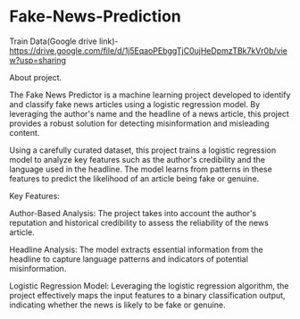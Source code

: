 # Fake-News-Prediction

Train Data(Google drive link)- https://drive.google.com/file/d/1j5EqaoPEbggTjC0ujHeDpmzTBk7kVr0b/view?usp=sharing

About project.

The Fake News Predictor is a machine learning project developed to identify and classify fake news articles using a logistic regression model. By leveraging the author's name and the headline of a news article, this project provides a robust solution for detecting misinformation and misleading content.

Using a carefully curated dataset, this project trains a logistic regression model to analyze key features such as the author's credibility and the language used in the headline. The model learns from patterns in these features to predict the likelihood of an article being fake or genuine.

Key Features:

Author-Based Analysis: The project takes into account the author's reputation and historical credibility to assess the reliability of the news article.

Headline Analysis: The model extracts essential information from the headline to capture language patterns and indicators of potential misinformation.

Logistic Regression Model: Leveraging the logistic regression algorithm, the project effectively maps the input features to a binary classification output, indicating whether the news is likely to be fake or genuine.
